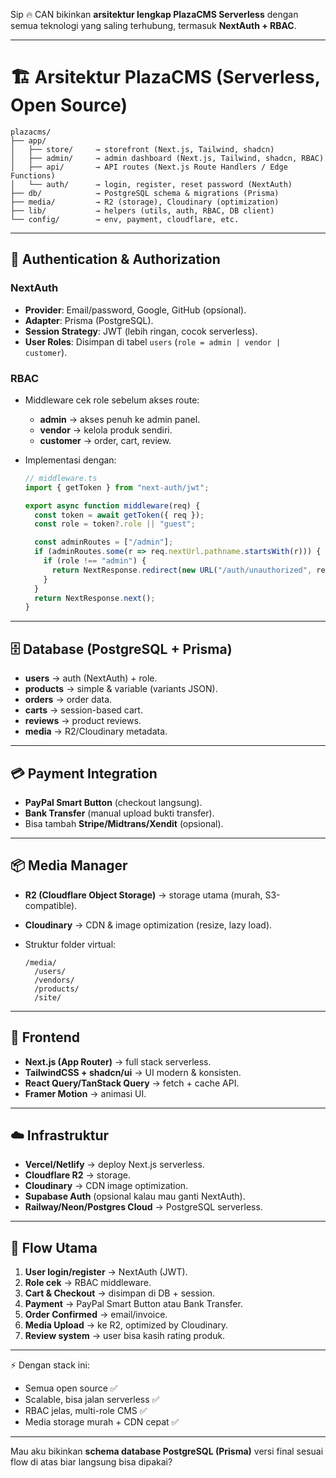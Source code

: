 Sip 🔥 CAN bikinkan **arsitektur lengkap PlazaCMS Serverless** dengan semua teknologi yang saling terhubung, termasuk **NextAuth + RBAC**.

---

# 🏗️ Arsitektur PlazaCMS (Serverless, Open Source)

```
plazacms/
├── app/
│   ├── store/     → storefront (Next.js, Tailwind, shadcn)
│   ├── admin/     → admin dashboard (Next.js, Tailwind, shadcn, RBAC)
│   ├── api/       → API routes (Next.js Route Handlers / Edge Functions)
│   └── auth/      → login, register, reset password (NextAuth)
├── db/            → PostgreSQL schema & migrations (Prisma)
├── media/         → R2 (storage), Cloudinary (optimization)
├── lib/           → helpers (utils, auth, RBAC, DB client)
└── config/        → env, payment, cloudflare, etc.
```

---

## 🔑 Authentication & Authorization

### NextAuth

* **Provider**: Email/password, Google, GitHub (opsional).
* **Adapter**: Prisma (PostgreSQL).
* **Session Strategy**: JWT (lebih ringan, cocok serverless).
* **User Roles**: Disimpan di tabel `users` (`role = admin | vendor | customer`).

### RBAC

* Middleware cek role sebelum akses route:

  * **admin** → akses penuh ke admin panel.
  * **vendor** → kelola produk sendiri.
  * **customer** → order, cart, review.
* Implementasi dengan:

  ```ts
  // middleware.ts
  import { getToken } from "next-auth/jwt";

  export async function middleware(req) {
    const token = await getToken({ req });
    const role = token?.role || "guest";

    const adminRoutes = ["/admin"];
    if (adminRoutes.some(r => req.nextUrl.pathname.startsWith(r))) {
      if (role !== "admin") {
        return NextResponse.redirect(new URL("/auth/unauthorized", req.url));
      }
    }
    return NextResponse.next();
  }
  ```

---

## 🗄️ Database (PostgreSQL + Prisma)

* **users** → auth (NextAuth) + role.
* **products** → simple & variable (variants JSON).
* **orders** → order data.
* **carts** → session-based cart.
* **reviews** → product reviews.
* **media** → R2/Cloudinary metadata.

---

## 💳 Payment Integration

* **PayPal Smart Button** (checkout langsung).
* **Bank Transfer** (manual upload bukti transfer).
* Bisa tambah **Stripe/Midtrans/Xendit** (opsional).

---

## 📦 Media Manager

* **R2 (Cloudflare Object Storage)** → storage utama (murah, S3-compatible).
* **Cloudinary** → CDN & image optimization (resize, lazy load).
* Struktur folder virtual:

  ```
  /media/
    /users/
    /vendors/
    /products/
    /site/
  ```

---

## 🎨 Frontend

* **Next.js (App Router)** → full stack serverless.
* **TailwindCSS + shadcn/ui** → UI modern & konsisten.
* **React Query/TanStack Query** → fetch + cache API.
* **Framer Motion** → animasi UI.

---

## ☁️ Infrastruktur

* **Vercel/Netlify** → deploy Next.js serverless.
* **Cloudflare R2** → storage.
* **Cloudinary** → CDN image optimization.
* **Supabase Auth** (opsional kalau mau ganti NextAuth).
* **Railway/Neon/Postgres Cloud** → PostgreSQL serverless.

---

## 🔐 Flow Utama

1. **User login/register** → NextAuth (JWT).
2. **Role cek** → RBAC middleware.
3. **Cart & Checkout** → disimpan di DB + session.
4. **Payment** → PayPal Smart Button atau Bank Transfer.
5. **Order Confirmed** → email/invoice.
6. **Media Upload** → ke R2, optimized by Cloudinary.
7. **Review system** → user bisa kasih rating produk.

---

⚡ Dengan stack ini:

* Semua open source ✅
* Scalable, bisa jalan serverless ✅
* RBAC jelas, multi-role CMS ✅
* Media storage murah + CDN cepat ✅

---

Mau aku bikinkan **schema database PostgreSQL (Prisma)** versi final sesuai flow di atas biar langsung bisa dipakai?
